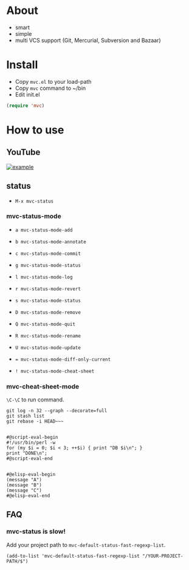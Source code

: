 # About

- smart
- simple
- multi VCS support (Git, Mercurial, Subversion and Bazaar)




# Install

- Copy `mvc.el` to your load-path
- Copy `mvc` command to ~/bin
- Edit init.el

```lisp
(require 'mvc)
```




# How to use

## YouTube

[![example](http://img.youtube.com/vi/VGcKGQM3Dlk/0.jpg)](http://www.youtube.com/watch?v=VGcKGQM3Dlk)


## status

* `M-x mvc-status`


### mvc-status-mode

* `a mvc-status-mode-add`

* `b mvc-status-mode-annotate`

* `c mvc-status-mode-commit`

* `g mvc-status-mode-status`

* `l mvc-status-mode-log`

* `r mvc-status-mode-revert`

* `s mvc-status-mode-status`

* `D mvc-status-mode-remove`

* `Q mvc-status-mode-quit`

* `R mvc-status-mode-rename`

* `U mvc-status-mode-update`

* `= mvc-status-mode-diff-only-current`

* `! mvc-status-mode-cheat-sheet`


### mvc-cheat-sheet-mode

`\C-\C` to run command.

```
git log -n 32 --graph --decorate=full
git stash list
git rebase -i HEAD~~~


#@script-eval-begin
#!/usr/bin/perl -w
for (my $i = 0; $i < 3; ++$i) { print "DB $i\n"; }
print "DONE\n";
#@script-eval-end


#@elisp-eval-begin
(message "A")
(message "B")
(message "C")
#@elisp-eval-end
```


## FAQ

### mvc-status is slow!

Add your project path to `mvc-default-status-fast-regexp-list`.

```
(add-to-list 'mvc-default-status-fast-regexp-list "/YOUR-PROJECT-PATH/$")
```

